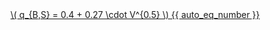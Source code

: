 <a href="/eco2_guide_center/1.%20ECO2%20Logic%20Guide/Hee1_Equation_List.html" class="equation-link" target="_blank" rel="noopener noreferrer">
  \( q_{B,S} = 0.4 + 0.27 \cdot V^{0.5} \) {{ auto_eq_number }}
</a>
